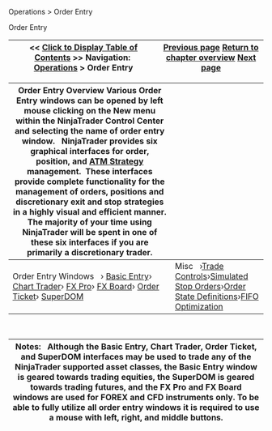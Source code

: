 ﻿
Operations > Order Entry

Order Entry

| << [Click to Display Table of Contents](order_entry.md) >> **Navigation:**     [Operations](operations-1.md) > Order Entry | [Previous page](properties_option_chain-1.md) [Return to chapter overview](operations-1.md) [Next page](attachingorderstoindicators-1.md) |
| --- | --- |

| Order Entry Overview Various Order Entry windows can be opened by left mouse clicking on the New menu within the NinjaTrader Control Center and selecting the name of order entry window.   NinjaTrader provides six graphical interfaces for order, position, and [ATM Strategy](atm_strategy-1.md) management.  These interfaces provide complete functionality for the management of orders, positions and discretionary exit and stop strategies in a highly visual and efficient manner. The majority of your time using NinjaTrader will be spent in one of these six interfaces if you are primarily a discretionary trader. | |
| --- | --- |
| Order Entry Windows   › [Basic Entry](basic_entry-1.md)› [Chart Trader](chart_trader-1.md)› [FX Pro](fx_pro-1.md)› [FX Board](fx_board-1.md)› [Order Ticket](order_ticket-1.md)› [SuperDOM](superdom-1.md) | Misc   ›[Trade Controls](trade_controls-1.md)›[Simulated Stop Orders](simulated_stop_orders-1.md)›[Order State Definitions](order_state_definitions-1.md)›[FIFO Optimization](fifo_optimization-1.md) |
 

| Notes:   Although the Basic Entry, Chart Trader, Order Ticket, and SuperDOM interfaces may be used to trade any of the NinjaTrader supported asset classes, the Basic Entry window is geared towards trading equities, the SuperDOM is geared towards trading futures, and the FX Pro and FX Board windows are used for FOREX and CFD instruments only. To be able to fully utilize all order entry windows it is required to use a mouse with left, right, and middle buttons. |
| --- |
